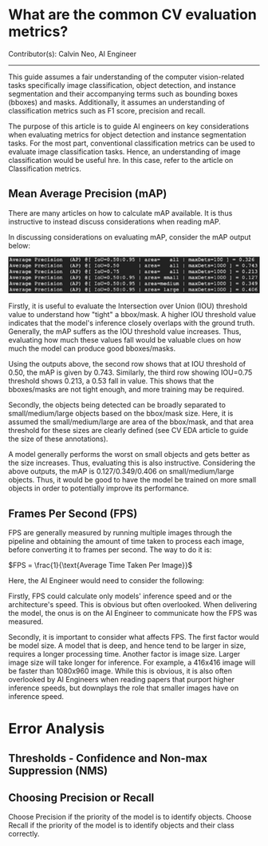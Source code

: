 # What are the common CV evaluation metrics?

Contributor(s): Calvin Neo, AI Engineer

---

This guide assumes a fair understanding of the computer vision-related tasks specifically image classification, object detection, and instance segmentation and their accompanying terms such as bounding boxes (bboxes) and masks. Additionally, it assumes an understanding of classification metrics such as F1 score, precision and recall. 

The purpose of this article is to guide AI engineers on key considerations when evaluating metrics for object detection and instance segmentation tasks. For the most part, conventional classification metrics can be used to evaluate image classification tasks. Hence, an understanding of image classification would be useful hre. In this case, refer to the article on Classification metrics.

## Mean Average Precision (mAP)

There are many articles on how to calculate mAP available. It is thus instructive to instead discuss considerations when reading mAP.

In discussing considerations on evaluating mAP, consider the mAP output below:

![mAP example](../assets/images/screenshots/metrics_map.png)

Firstly, it is useful to evaluate the Intersection over Union (IOU) threshold value to understand how "tight" a bbox/mask. A higher IOU threshold value indicates that the model's inference closely overlaps with the ground truth. Generally, the mAP suffers as the IOU threshold value increases. Thus, evaluating how much these values fall would be valuable clues on how much the model can produce good bboxes/masks.

Using the outputs above, the second row shows that at IOU threshold of 0.50, the mAP is given by 0.743. Similarly, the third row showing IOU=0.75 threshold shows 0.213, a 0.53 fall in value. This shows that the bboxes/masks are not tight enough, and more training may be required. 

Secondly, the objects being detected can be broadly separated to small/medium/large objects based on the bbox/mask size. Here, it is assumed the small/medium/large are area of the bbox/mask, and that area threshold for these sizes are clearly defined (see CV EDA article to guide the size of these annotations). 

A model generally performs the worst on small objects and gets better as the size increases. Thus, evaluating this is also instructive. Considering the above outputs, the mAP is 0.127/0.349/0.406 on small/medium/large objects. Thus, it would be good to have the model be trained on more small objects in order to potentially improve its performance. 

## Frames Per Second (FPS)

FPS are generally measured by running multiple images through the pipeline and obtaining the amount of time taken to process each image, before converting it to frames per second. The way to do it is: 

$FPS = \frac{1}{\text{Average Time Taken Per Image}}$

Here, the AI Engineer would need to consider the following:

Firstly, FPS could calculate only models' inference speed and or the architecture's speed. This is obvious but often overlooked. When delivering the model, the onus is on the AI Engineer to communicate how the FPS was measured. 

Secondly, it is important to consider what affects FPS. The first factor would be model size. A model that is deep, and hence tend to be larger in size, requires a longer processing time. Another factor is image size. Larger image size will take longer for inference. For example, a 416x416 image will be faster than 1080x960 image. While this is obvious, it is also often overlooked by AI Engineers when reading papers that purport higher inference speeds, but downplays the role that smaller images have on inference speed.  

# Error Analysis 

## Thresholds - Confidence and Non-max Suppression (NMS)

## Choosing Precision or Recall

Choose Precision if the priority of the model is to identify objects. 
Choose Recall if the priority of the model is to identify objects and their class correctly.

